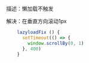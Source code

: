 描述：懒加载不触发

解决：在垂直方向滚动1px

```js
    lazyloadFix () {
      setTimeout(() => {
        window.scrollBy(0, 1)
      }, 400)
    }
```

